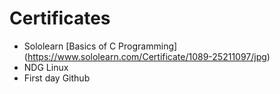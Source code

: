 # Certificates
* Sololearn [Basics of C Programming] (https://www.sololearn.com/Certificate/1089-25211097/jpg)
* NDG Linux 
* First day Github 
